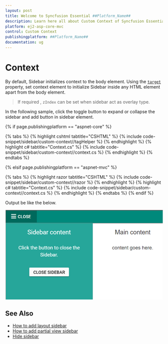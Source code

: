 ```yaml
---
layout: post
title: Welcome to Syncfusion Essential ##Platform_Name##
description: Learn here all about Custom Context of Syncfusion Essential ##Platform_Name## widgets based on HTML5 and jQuery.
platform: ej2-asp-core-mvc
control: Custom Context
publishingplatform: ##Platform_Name##
documentation: ug
---
```



# Context

By default, Sidebar initializes context to the body element. Using the [`target`](https://help.syncfusion.com/cr/aspnetcore-js2/Syncfusion.EJ2~Syncfusion.EJ2.Navigations.Sidebar~Target.html) property, set context element to initialize Sidebar inside any HTML element apart from the body element.

> If required , `zIndex` can be set when sidebar act as overlay type.

In the following sample, click the toggle button to expand or collapse the sidebar and add button in sidebar element.

{% if page.publishingplatform == "aspnet-core" %}

{% tabs %}
{% highlight cshtml tabtitle="CSHTML" %}
{% include code-snippet/sidebar/custom-context//tagHelper %}
{% endhighlight %}
{% highlight c# tabtitle="Context.cs" %}
{% include code-snippet/sidebar/custom-context//context.cs %}
{% endhighlight %}
{% endtabs %}

{% elsif page.publishingplatform == "aspnet-mvc" %}

{% tabs %}
{% highlight razor tabtitle="CSHTML" %}
{% include code-snippet/sidebar/custom-context//razor %}
{% endhighlight %}
{% highlight c# tabtitle="Context.cs" %}
{% include code-snippet/sidebar/custom-context//context.cs %}
{% endhighlight %}
{% endtabs %}
{% endif %}



Output be like the below.

![Sidebar Sample](./images/target.png)

## See Also

* [How to add layout sidebar](./how-to/layout-page-sidebar)
* [How to add partial view sidebar](./how-to/sidebar-with-partial-view)
* [Hide sidebar](./how-to/hide-sidebar)

